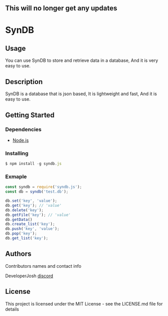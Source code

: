 ## This will no longer get any updates

# SynDB

## Usage

You can use SynDB to store and retrieve data in a database, And it is very easy to use.

## Description

SynDB is a database that is json based, It is lightweight and fast, And it is easy to use.

## Getting Started

### Dependencies

* [Node.js](http://nodejs.org/)
### Installing

```js
$ npm install -g syndb.js
```

### Exmaple

```js
const syndb = require('syndb.js');
const db = syndb('test.db');

db.set('key', 'value');
db.get('key'); // 'value'
db.delete('key');
db.getFile('key'); // 'value'
db.getData()
db.create_list('key');
db.push('key', 'value');
db.pop('key');
db.get_list('key');
```

## Authors

Contributors names and contact info

DeveloperJosh
[discord](https://discord.gg/321750582912221184)

## License

This project is licensed under the MIT License - see the LICENSE.md file for details
